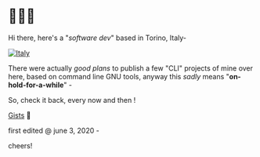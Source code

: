 
# 👨🏻‍💻

Hi there, here's a "_software dev_" based in Torino, Italy-

[![Italy](https://upload.wikimedia.org/wikipedia/commons/thumb/9/9d/Turin_at_sunset.jpg/320px-Turin_at_sunset.jpg)](https://en.wikipedia.org/wiki/Turin)

There were actually _good plans_ to publish a few "CLI" projects of mine over here,
based on command line GNU tools, anyway this *sadly* means "**on-hold-for-a-while**" -

So, check it back, every now and then !

[Gists](https://gist.github.com/narji-0x) 🏮

first edited @ june 3, 2020 -

cheers!
